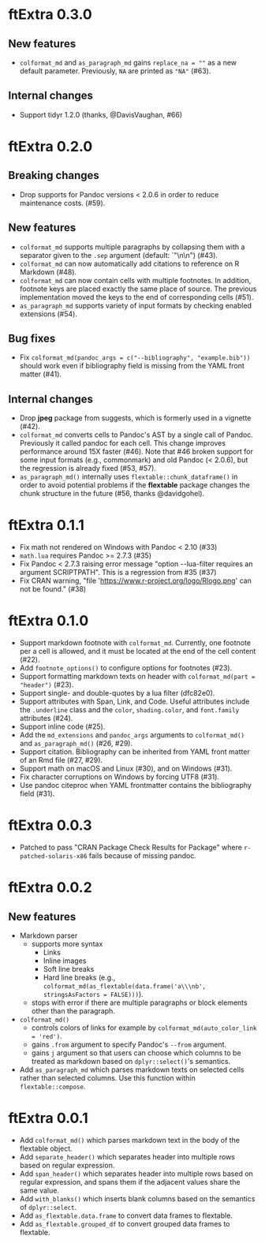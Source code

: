 # ftExtra 0.3.0

## New features

* `colformat_md` and `as_paragraph_md` gains `replace_na = ""` as a new default parameter. Previously, `NA` are printed as `"NA"` (#63).

## Internal changes

* Support tidyr 1.2.0 (thanks, @DavisVaughan, #66)

# ftExtra 0.2.0

## Breaking changes

* Drop supports for Pandoc versions < 2.0.6 in order to reduce maintenance costs. (#59).

## New features

* `colformat_md` supports multiple paragraphs by collapsing them with a separator given to the `.sep` argument (default: `"\n\n") (#43).
* `colformat_md` can now automatically add citations to reference on R Markdown (#48).
* `colformat_md` can now contain cells with multiple footnotes. In addition, footnote keys are placed exactly the same place of source. The previous implementation moved the keys to the end of corresponding cells (#51).
* `as_paragraph_md` supports variety of input formats by checking enabled extensions (#54).

## Bug fixes

* Fix `colformat_md(pandoc_args = c("--bibliography", "example.bib"))` should work even if bibliography field is missing from the YAML front matter (#41).

## Internal changes

* Drop **jpeg** package from suggests, which is formerly used in a vignette (#42).
* `colformat_md` converts cells to Pandoc's AST by a single call of Pandoc. Previously it called pandoc for each cell. This change improves performance around 15X faster (#46). Note that #46 broken support for some input formats (e.g., commonmark) and old Pandoc (< 2.0.6), but the regression is already fixed (#53, #57).
* `as_paragraph_md()` internally uses `flextable::chunk_dataframe()` in order to avoid potential problems if the **flextable** package changes the chunk structure in the future (#56, thanks @davidgohel).

# ftExtra 0.1.1
* Fix math not rendered on Windows with Pandoc < 2.10 (#33)
* `math.lua` requires Pandoc >= 2.7.3 (#35)
* Fix Pandoc < 2.7.3 raising error message "option --lua-filter requires an argument SCRIPTPATH". This is a regression from #35 (#37)
* Fix CRAN warning, "file 'https://www.r-project.org/logo/Rlogo.png' can not be found." (#38)

# ftExtra 0.1.0

* Support markdown footnote with `colformat_md`. Currently, one footnote per a cell is allowed, and it must be located at the end of the cell content (#22).
* Add `footnote_options()` to configure options for footnotes (#23).
* Support formatting markdown texts on header with `colformat_md(part = "header")` (#23).
* Support single- and double-quotes by a lua filter (dfc82e0).
* Support attributes with Span, Link, and Code. Useful attributes include the `.underline` class and the `color`, `shading.color`, and `font.family` attributes (#24).
* Support inline code (#25).
* Add the `md_extensions` and `pandoc_args` arguments to `colformat_md()` and `as_paragraph_md()` (#26, #29).
* Support citation. Bibliography can be inherited from YAML front matter of an Rmd file (#27, #29).
* Support math on macOS and Linux (#30), and on Windows (#31).
* Fix character corruptions on Windows by forcing UTF8 (#31).
* Use pandoc citeproc when YAML frontmatter contains the bibliography field (#31).

# ftExtra 0.0.3

* Patched to pass "CRAN Package Check Results for Package" where `r-patched-solaris-x86` fails because of missing pandoc.

# ftExtra 0.0.2

## New features

* Markdown parser
    * supports more syntax
        * Links
        * Inline images
        * Soft line breaks
        * Hard line breaks (e.g., `colformat_md(as_flextable(data.frame('a\\\nb', stringsAsFactors = FALSE)))`).
    * stops with error if there are multiple paragraphs or block elements other than the paragraph.
* `colformat_md()`
  * controls colors of links for example by `colformat_md(auto_color_link = 'red')`.
  * gains `.from` argument to specify Pandoc's `--from` argument.
  * gains `j` argument so that users can choose which columns to be treated as markdown based on `dplyr::select()`'s semantics.
* Add `as_paragraph_md` which parses markdown texts on selected cells rather than selected columns. Use this function within `flextable::compose`.

# ftExtra 0.0.1

* Add `colformat_md()` which parses markdown text in the body of the flextable object.
* Add `separate_header()` which separates header into multiple rows based on regular expression.
* Add `span_header()` which separates header into multiple rows based on regular expression, and spans them if the adjacent values share the same value.
* Add `with_blanks()` which inserts blank columns based on the semantics of `dplyr::select`.
* Add `as_flextable.data.frame` to convert data frames to flextable.
* Add `as_flextable.grouped_df` to convert grouped data frames to flextable.
